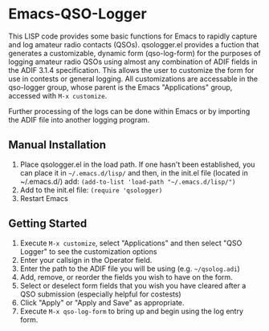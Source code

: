 # Emacs-QSO-Logger
This LISP code provides some basic functions for Emacs to rapidly capture and log amateur radio contacts (QSOs).
qsologger.el provides a fuction that generates a customizable, dynamic form (qso-log-form) for the purposes of 
logging amateur radio QSOs using almost any combination of ADIF fields in the ADIF 3.1.4 specification. This allows 
the user to customize the form for use in contests or general logging. All customizations are accessable in the 
qso-logger group, whose parent is the Emacs "Applications" group, accessed with `M-x customize`.

Further processing of the logs can be done within Emacs or by importing the ADIF file into another logging program.  

## Manual Installation
1) Place qsologger.el in the load path. If one hasn't been established, you can place it in `~/.emacs.d/lisp/` and
   then, in the init.el file (located in ~/.emacs.d/) add: `(add-to-list 'load-path "~/.emacs.d/lisp/")`
2) Add to the init.el file: `(require 'qsologger)`
3) Restart Emacs

## Getting Started
1) Execute `M-x customize`, select "Applications" and then select "QSO Logger" to see the customization options
2) Enter your callsign in the Operator field.
3) Enter the path to the ADIF file you will be using (e.g. `~/qsolog.adi`)
4) Add, remove, or reorder the fields you wish to have on the form.
5) Select or deselect form fields that you wish you have cleared after a QSO submission (especially helpful for costests)
6) Click "Apply" or "Apply and Save" as appropriate.
7) Execute `M-x qso-log-form` to bring up and begin using the log entry form.
